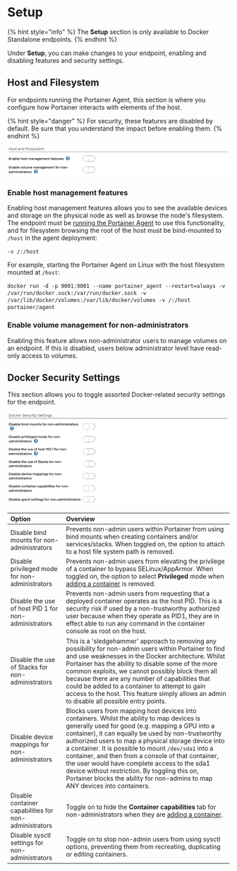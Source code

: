 # Setup

{% hint style="info" %}
The **Setup** section is only available to Docker Standalone endpoints.
{% endhint %}

Under **Setup**, you can make changes to your endpoint, enabling and disabling features and security settings.

## Host and Filesystem

For endpoints running the Portainer Agent, this section is where you configure how Portainer interacts with elements of the host.

{% hint style="danger" %}
For security, these features are disabled by default. Be sure that you understand the impact before enabling them.
{% endhint %}

![](../../../.gitbook/assets/host-4.png)

### Enable host management features

Enabling host management features allows you to see the available devices and storage on the physical node as well as browse the node's filesystem. The endpoint must be [running the Portainer Agent](../../../start/install/agent/docker/) to use this functionality, and for filesystem browsing the root of the host must be bind-mounted to `/host` in the agent deployment:

```text
-v /:/host
```

For example, starting the Portainer Agent on Linux with the host filesystem mounted at `/host`:

```text
docker run -d -p 9001:9001 --name portainer_agent --restart=always -v /var/run/docker.sock:/var/run/docker.sock -v /var/lib/docker/volumes:/var/lib/docker/volumes -v /:/host portainer/agent
```

### Enable volume management for non-administrators

Enabling this feature allows non-administrator users to manage volumes on an endpoint. If this is disabled, users below administrator level have read-only access to volumes.

## Docker Security Settings

This section allows you to toggle assorted Docker-related security settings for the endpoint.

![](../../../.gitbook/assets/host-5.png)

| Option | Overview |
| :--- | :--- |
| Disable bind mounts for non-administrators | Prevents non-admin users within Portainer from using bind mounts when creating containers and/or services/stacks. When toggled on, the option to attach to a host file system path is removed. |
| Disable privileged mode for non-administrators | Prevents non-admin users from elevating the privilege of a container to bypass SELinux/AppArmor. When toggled on, the option to select **Privileged** mode when [adding a container](../containers/add.md) is removed. |
| Disable the use of host PID 1 for non-administrators | Prevents non-admin users from requesting that a deployed container operates as the host PID. This is a security risk if used by a non-trustworthy authorized user because when they operate as PID1, they are in effect able to run any command in the container console as root on the host. |
| Disable the use of Stacks for non-administrators | This is a 'sledgehammer' approach to removing any possibility for non-admin users within Portainer to find and use weaknesses in the Docker architecture. Whilst Portainer has the ability to disable some of the more common exploits, we cannot possibly block them all because there are any number of capabilities that could be added to a container to attempt to gain access to the host. This feature simply allows an admin to disable all possible entry points. |
| Disable device mappings for non-administrators | Blocks users from mapping host devices into containers. Whilst the ability to map devices is generally used for good \(e.g. mapping a GPU into a container\), it can equally be used by non-trustworthy authorized users to map a physical storage device into a container. It is possible to mount `/dev/sda1` into a container, and then from a console of that container, the user would have complete access to the sda1 device without restriction. By toggling this on, Portainer blocks the ability for non-admins to map ANY devices into containers. |
| Disable container capabilities for non-administrators | Toggle on to hide the **Container capabilities** tab for non-administrators when they are [adding a container](../containers/add.md). |
| Disable sysctl settings for non-administrators | Toggle on to stop non-admin users from using sysctl options, preventing them from recreating, duplicating or editing containers. |

